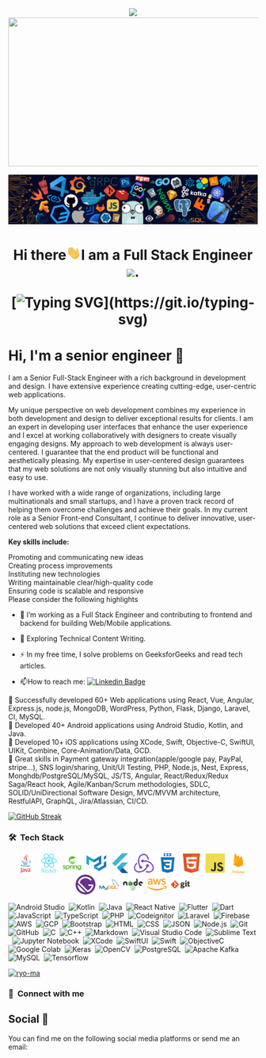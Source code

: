<div id="header" align="center">
  <img src="https://media.giphy.com/media/M9gbBd9nbDrOTu1Mqx/giphy.gif" width="100"/>
</div>
<div align="center">
  <img src="https://github.com/Kshitij978/Kshitij978/blob/main/lofiboy.webp" width="600" height="300"/>
</div>

<p align="center"><img src="https://raw.githubusercontent.com/KevinPatel04/KevinPatel04/master/header.png"></p>

<h1 align="center" width="100px">Hi there<img src="https://raw.githubusercontent.com/KevinPatel04/KevinPatel04/master/Hi.gif" width="30px">I am a Full Stack Engineer <img src="https://media.giphy.com/media/WUlplcMpOCEmTGBtBW/giphy.gif" width="30">.


[![Typing SVG](https://readme-typing-svg.herokuapp.com?font=Architects+Daughter&color=FA573A&size=18&lines=Hey!+I+am+a+senior+Full+Stack+Developer;With+5+years+of+experience+in+mobile+and+web+development+.+.+.;)](https://git.io/typing-svg)
  

</h1>


# Hi, I'm a senior engineer 👋

<!--<strong>I am a Senior Front-end Consultant, Developer Advocate and Google Developer Expert for Web.</strong>-->

I am a Senior Full-Stack Engineer with a rich background in development and design. I have extensive experience creating cutting-edge, user-centric web applications. 

My unique perspective on web development combines my experience in both development and design to deliver exceptional results for clients. I am an expert in developing user interfaces that enhance the user experience and I excel at working collaboratively with designers to create visually engaging designs. My approach to web development is always user-centered. I guarantee that the end product will be functional and aesthetically pleasing. My expertise in user-centered design guarantees that my web solutions are not only visually stunning but also intuitive and easy to use.

I have worked with a wide range of organizations, including large multinationals and small startups, and I have a proven track record of helping them overcome challenges and achieve their goals. In my current role as a Senior Front-end Consultant, I continue to deliver innovative, user-centered web solutions that exceed client expectations.


<strong> Key skills include:</strong>

Promoting and communicating new ideas<br>
Creating process improvements<br>
Instituting new technologies<br>
Writing maintainable clear/high-quality code<br>
Ensuring code is scalable and responsive<br>
Please consider the following highlights<be>

- :telescope: I’m working as a Full Stack Engineer and contributing to frontend and backend for building Web/Mobile applications.

- :seedling: Exploring Technical Content Writing.

- :zap: In my free time, I solve problems on GeeksforGeeks and read tech articles.

- :mailbox:How to reach me: [![Linkedin Badge](https://img.shields.io/badge/-kakbar-blue?style=flat&logo=Linkedin&logoColor=white)](your-linkedin-url)

🥇 Successfully developed 60+ Web applications using React, Vue, Angular, Express.js, node.js, MongoDB, WordPress, Python, Flask, Django, Laravel, CI, MySQL.<br>
🥇 Developed 40+ Android applications using Android Studio, Kotlin, and Java.<br>
🥇 Developed 10+ iOS applications using XCode, Swift, Objective-C, SwiftUI, UIKit, Combine, Core-Animation/Data, GCD.<br>
🥇 Great skills in Payment gateway integration(apple/google pay, PayPal, stripe...), SNS login/sharing, Unit/UI Testing, PHP, Node.js, Nest, Express, Monghdb/PostgreSQL/MySQL, JS/TS, Angular, React/Redux/Redux Saga/React hook, Agile/Kanban/Scrum methodologies, SDLC, SOLID/UniDirectional Software Design, MVC/MVVM architecture, RestfulAPI, GraphQL, Jira/Atlassian, CI/CD.


<p align="centre">

[![GitHub Streak](http://github-readme-streak-stats.herokuapp.com?user=GalaxyDevAndrii&theme=dark&background=000000&starting_year=2019)](https://git.io/streak-stats)  </p>
<!--[![GalaxyDevAndrii's github activity graph](https://github-readme-activity-graph.vercel.app/graph?username=GalaxyDevAndrii&bg_color=fffff0&color=708090&line=24292e&point=24292e&area=true&hide_border=true)](https://github.com/ashutosh00710/github-readme-activity-graph)-->


### 🛠 &nbsp;Tech Stack

<div align="center">
  <img src="https://github.com/devicons/devicon/blob/master/icons/java/java-original-wordmark.svg" title="Java" alt="Java" width="40" height="40"/>&nbsp;
  <img src="https://github.com/devicons/devicon/blob/master/icons/react/react-original-wordmark.svg" title="React" alt="React" width="40" height="40"/>&nbsp;
  <img src="https://github.com/devicons/devicon/blob/master/icons/spring/spring-original-wordmark.svg" title="Spring" alt="Spring" width="40" height="40"/>&nbsp;
  <img src="https://github.com/devicons/devicon/blob/master/icons/materialui/materialui-original.svg" title="Material UI" alt="Material UI" width="40" height="40"/>&nbsp;
  <img src="https://github.com/devicons/devicon/blob/master/icons/flutter/flutter-original.svg" title="Flutter" alt="Flutter" width="40" height="40"/>&nbsp;
  <img src="https://github.com/devicons/devicon/blob/master/icons/redux/redux-original.svg" title="Redux" alt="Redux " width="40" height="40"/>&nbsp;
  <img src="https://github.com/devicons/devicon/blob/master/icons/css3/css3-plain-wordmark.svg"  title="CSS3" alt="CSS" width="40" height="40"/>&nbsp;
  <img src="https://github.com/devicons/devicon/blob/master/icons/html5/html5-original.svg" title="HTML5" alt="HTML" width="40" height="40"/>&nbsp;
  <img src="https://github.com/devicons/devicon/blob/master/icons/javascript/javascript-original.svg" title="JavaScript" alt="JavaScript" width="40" height="40"/>&nbsp;
  <img src="https://github.com/devicons/devicon/blob/master/icons/firebase/firebase-plain-wordmark.svg" title="Firebase" alt="Firebase" width="40" height="40"/>&nbsp;
  <img src="https://github.com/devicons/devicon/blob/master/icons/gatsby/gatsby-original.svg" title="Gatsby"  alt="Gatsby" width="40" height="40"/>&nbsp;
  <img src="https://github.com/devicons/devicon/blob/master/icons/mysql/mysql-original-wordmark.svg" title="MySQL"  alt="MySQL" width="40" height="40"/>&nbsp;
  <img src="https://github.com/devicons/devicon/blob/master/icons/nodejs/nodejs-original-wordmark.svg" title="NodeJS" alt="NodeJS" width="40" height="40"/>&nbsp;
  <img src="https://github.com/devicons/devicon/blob/master/icons/amazonwebservices/amazonwebservices-plain-wordmark.svg" title="AWS" alt="AWS" width="40" height="40"/>&nbsp;
  <img src="https://github.com/devicons/devicon/blob/master/icons/git/git-original-wordmark.svg" title="Git" **alt="Git" width="40" height="40"/>
</div>

![Android Studio](https://img.shields.io/badge/-Android%20Studio-05122A?style=flat&logo=android-studio&logoColor=3DDC84)&nbsp;
![Kotlin](https://img.shields.io/badge/-Kotlin-05122A?style=flat&logo=kotlin&logoColor=F02C10)&nbsp;
![Java](https://img.shields.io/badge/-Java-05122A?style=flat&logo=Java&logoColor=FFA518)&nbsp;
![React Native](https://img.shields.io/badge/-React%20Native-45E2AA?style=flat&logo=Java&logoColor=FFA518)&nbsp;
![Flutter](https://img.shields.io/badge/-Flutter-05122A?style=flat&logo=flutter&logoColor=02569B)&nbsp;
![Dart](https://img.shields.io/badge/-Dart-05122A?style=flat&logo=dart&logoColor=1075C2)&nbsp;
![JavaScript](https://img.shields.io/badge/-JavaScript-05122A?style=flat&logo=javascript)&nbsp;
![TypeScript](https://img.shields.io/badge/-TypeScript-35620A?style=flat&logo=javascript)&nbsp;
![PHP](https://img.shields.io/badge/-PHP-05122A?style=flat&logo=php&logoColor=777BB4)&nbsp;
![Codeignitor](https://img.shields.io/badge/-Codeignitor-F5524A?style=flat&logo=codeignitor&logoColor=AF2D20)&nbsp;
![Laravel](https://img.shields.io/badge/-Laravel-05122A?style=flat&logo=laravel&logoColor=FF2D20)&nbsp;
![Firebase](https://img.shields.io/badge/-Firebase-05122A?style=flat&logo=firebase&logoColor=FFCA28)&nbsp;
![AWS](https://img.shields.io/badge/-AWS-A5125A?style=flat&logo=aws&logoColor=5C3EE8)&nbsp;
![GCP](https://img.shields.io/badge/-GCP-35A2EA?style=flat&logo=gcp&logoColor=2C3AE8)&nbsp;
![Bootstrap](https://img.shields.io/badge/-Bootstrap-05122A?style=flat&logo=bootstrap&logoColor=563D7C)&nbsp;
![HTML](https://img.shields.io/badge/-HTML-05122A?style=flat&logo=HTML5)&nbsp;
![CSS](https://img.shields.io/badge/-CSS-05122A?style=flat&logo=CSS3&logoColor=1572B6)&nbsp;
![JSON](https://img.shields.io/badge/-JSON-05122A?style=flat&logo=json&logoColor=000000)&nbsp;
![Node.js](https://img.shields.io/badge/-Node.js-05122A?style=flat&logo=node.js&logoColor=339933)&nbsp;
![Git](https://img.shields.io/badge/-Git-05122A?style=flat&logo=git)&nbsp;
![GitHub](https://img.shields.io/badge/-GitHub-05122A?style=flat&logo=github)&nbsp;
![C](https://img.shields.io/badge/-C-05122A?style=flat&logo=C&logoColor=A8B9CC)&nbsp;
![C++](https://img.shields.io/badge/-C++-05122A?style=flat&logo=C%2B%2B&logoColor=00599C)&nbsp;
![Markdown](https://img.shields.io/badge/-Markdown-05122A?style=flat&logo=markdown)&nbsp;
![Visual Studio Code](https://img.shields.io/badge/-Visual%20Studio%20Code-05122A?style=flat&logo=visual-studio-code&logoColor=007ACC)&nbsp;
![Sublime Text](https://img.shields.io/badge/-Sublime%20Text-05122A?style=flat&logo=sublime-text&logoColor=FF9800)&nbsp;
![Jupyter Notebook](https://img.shields.io/badge/-Jupyter%20Notebook-05122A?style=flat&logo=jupyter&logoColor=F37626)&nbsp;
![XCode](https://img.shields.io/badge/-XCode-55322A?style=flat&logo=xcode&logoColor=0F0D20)&nbsp;
![SwiftUI](https://img.shields.io/badge/-SwiftUI-2582AA?style=flat&logo=swiftui&logoColor=0F0D20)&nbsp;
![Swift](https://img.shields.io/badge/-Swift-A5122A?style=flat&logo=swift&logoColor=FF2D20)&nbsp;
![ObjectiveC](https://img.shields.io/badge/-ObjectiveC-05A2FA?style=flat&logo=objectivec&logoColor=FF2D20)&nbsp;
![Google Colab](https://img.shields.io/badge/-Google%20Colab-05122A?style=flat&logo=google-colab&logoColor=F9AB00)&nbsp;
![Keras](https://img.shields.io/badge/-Keras-05122A?style=flat&logo=keras&logoColor=D00000)&nbsp;
![OpenCV](https://img.shields.io/badge/-OpenCV-05122A?style=flat&logo=opencv&logoColor=5C3EE8)&nbsp;
![PostgreSQL](https://img.shields.io/badge/-PostgreSQL-05122A?style=flat&logo=postgresql&logoColor=336791)&nbsp;
![Apache Kafka](https://img.shields.io/badge/-Apache%20Kafka-05122A?style=flat&logo=apache-kafka&logoColor=231F20)&nbsp;
![MySQL](https://img.shields.io/badge/-MySQL-05122A?style=flat&logo=mysql&logoColor=4479A1)&nbsp;
![Tensorflow](https://img.shields.io/badge/-Tensorflow-05122A?style=flat&logo=tensorflow&logoColor=FF6F00)&nbsp;

<p align="left"> <a href="https://github.com/ryo-ma/github-profile-trophy"><img src="https://github-profile-trophy.vercel.app/?username=ryo-ma" alt="ryo-ma" /></a> </p>

### :link: &nbsp;Connect with me
<p align="center">
<!-- <a href="https://topstar88.github.io/" target="_blank"><img src="https://img.shields.io/badge/-tony%20li-3423A6?style=for-the-badge&logo=Google-Chrome&logoColor=white"/></a> -->
<!-- <a href="https://linkedin.com/in/topstar88" target="_blank"><img src="https://img.shields.io/badge/-tonylii-0077B5?style=for-the-badge&logo=Linkedin&logoColor=white"/></a> -->
<!-- <a href="mailto:topstar88@outlook.com" target="_blank"><img src="https://img.shields.io/badge/-topstar88@outlook.com-0078d4?style=for-the-badge&logo=microsoft-outlook&logoColor=white"/></a> -->
<!-- <a href="tel:+15754041672"><img src="https://img.shields.io/badge/-%2B1(575)4041672-341672?style=for-the-badge&logo=phonepe&logoColor=white"/></a> -->
</p>

## Social 📱
You can find me on the following social media platforms or send me an email:
<!--* 👔 [LinkedIn](https://www.linkedin.com/in/davebitter)
* 🗣 [Twitter](https://twitter.com/dave_bitter)
* 📷 [Instagram](https://www.instagram.com/davebitter)
* ✉️ [daveybitter@gmail.com](mailto:daveybitter@gmail.com)-->
